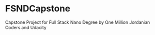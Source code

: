# FSNDCapstone
Capstone Project for Full Stack Nano Degree by One Million Jordanian Coders and Udacity
